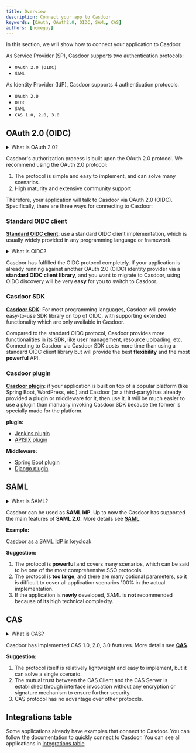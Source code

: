 ```yaml
---
title: Overview
description: Connect your app to Casdoor
keywords: [OAuth, OAuth2.0, OIDC, SAML, CAS]
authors: [nomeguy]
---
```


In this section, we will show how to connect your application to Casdoor. 

As Service Provider (SP), Casdoor supports two authentication protocols:

- `OAuth 2.0 (OIDC)`
- `SAML`

As Identity Provider (IdP), Casdoor supports 4 authentication protocols:

- `OAuth 2.0`
- `OIDC`
- `SAML`
- `CAS 1.0, 2.0, 3.0`

## OAuth 2.0 (OIDC)

<details>

<summary>What is OAuth 2.0?</summary>

[OAuth 2](https://oauth.net/2/) is an authorization framework that enables applications — such as Facebook, GitHub, and Casdoor — to obtain
limited access to user accounts on an HTTP service. It works by delegating user authentication to the service that hosts
a user account and authorizing third-party applications to access that user account. OAuth 2 provides authorization flows
for web and desktop applications, as well as mobile devices.

</details>

Casdoor's authorization process is built upon the OAuth 2.0 protocol. We recommend using the OAuth 2.0 protocol:

1. The protocol is simple and easy to implement, and can solve many scenarios.
2. High maturity and extensive community support

Therefore, your application will talk to Casdoor via OAuth 2.0 (OIDC). Specifically, there are three ways for connecting to Casdoor:

### Standard OIDC client

**[Standard OIDC client](/docs/how-to-connect/oidc-client)**: use a standard OIDC client implementation, which is usually widely provided in any programming language or framework.

<details>

<summary>What is OIDC?</summary>

[OpenID Connect (OIDC)](https://openid.net/connect/) is an open authentication protocol that works on top of the OAuth 2.0 framework. Targeted toward consumers, OIDC allows individuals to use single sign-on (SSO) to access relying party sites using OpenID Providers (OPs), such as an email provider or social network, to authenticate their identities. It provides the application or service with information about the user, the context of their authentication, and access to their profile information.

</details>

Casdoor has fulfilled the OIDC protocol completely. If your application is already running against another OAuth 2.0 (OIDC)
identity provider via a **standard OIDC client library**, and you want to migrate to Casdoor, using OIDC discovery will be very **easy** for you to switch to Casdoor.

### Casdoor SDK

**[Casdoor SDK](/docs/how-to-connect/sdk)**: For most programming languages, Casdoor will provide easy-to-use SDK library on top of OIDC, with supporting extended functionality which are only available in Casdoor.

Compared to the standard OIDC protocol, Casdoor provides more functionalities in its SDK, like user management, resource
uploading, etc. Connecting to Casdoor via Casdoor SDK costs more time than using a standard OIDC client library but will
provide the best **flexibility** and the most **powerful** API.

### Casdoor plugin

**[Casdoor plugin](/docs/how-to-connect/plugin)**: if your application is built on top of a popular platform (like Spring Boot, WordPress, etc.) and Casdoor (or a third-party) has already provided a plugin or middleware for it, then use it. It will be much easier to use a plugin than manually invoking Casdoor SDK because the former is specially made for the platform.

**plugin:**
- [Jenkins plugin](/docs/integration/java/jenkins%20plugin)
- [APISIX plugin](/docs/integration/lua/apisix#connect-casdoor-via-apisixs-casdoor-plugin)

**Middleware:**
- [Spring Boot plugin](https://github.com/casdoor/casdoor-spring-boot-starter)
- [Django plugin](https://github.com/casdoor/django-casdoor-auth)
## SAML

<details>

<summary>What is SAML?</summary>

Security Assertion Markup Language (SAML) is an open standard that allows identity providers (IdP) to pass authorization credentials to service providers (SP). What that jargon means is that you can use one set of credentials to log into many different websites. It’s much simpler to manage one login per user than it is to manage separate logins to email, customer relationship management (CRM) software, Active Directory, etc.

SAML transactions use Extensible Markup Language (XML) for standardized communications between the identity provider and service providers. SAML is the link between the authentication of a user’s identity and the authorization to use a service.

</details>

Casdoor can be used as **SAML IdP**. Up to now the Casdoor has supported the main features of **SAML 2.0**. More details see **[SAML](/docs/how-to-connect/saml/keycloak)**.

**Example:**

[Casdoor as a SAML IdP in keycloak](/docs/how-to-connect/saml/keycloak#casdoor-as-a-saml-idp-in-keycloak)

**Suggestion:**

1. The protocol is **powerful** and covers many scenarios, which can be said to be one of the most comprehensive SSO protocols.
2. The protocol is **too large**, and there are many optional parameters, so it is difficult to cover all application scenarios 100% in the actual implementation.
3. If the application is **newly** developed, SAML is **not** recommended because of its high technical complexity.

## CAS

<details>

<summary>What is CAS?</summary>

The Central Authentication Service (CAS) is a single sign-on protocol for the web. Its purpose is to permit a user to access multiple applications while providing their credentials (such as user ID and password) only once. It also allows web applications to authenticate users without gaining access to a user's security credentials, such as a password.

</details>

Casdoor has implemented CAS 1.0, 2.0, 3.0 features. More details see **[CAS](/docs/how-to-connect/cas)**.

**Suggestion:**

1. The protocol itself is relatively lightweight and easy to implement, but it can solve a single scenario.
2. The mutual trust between the CAS Client and the CAS Server is established through interface invocation without any encryption or signature mechanism to ensure further security.
3. CAS protocol has no advantage over other protocols.

## Integrations table

Some applications already have examples that connect to Casdoor. You can follow the documentation to quickly connect to Casdoor.
You can see all applications in [Integrations table](/docs/category/integrations).
